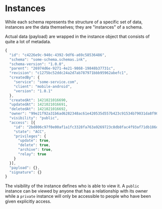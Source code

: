 # Instances

While each schema represents the structure of a specific set of data, instances
are the data themselves; they are "instances" of a schema.

Actual data (payload) are wrapped in the instance object that consists of quite
a lot of metadata.

```javascript
{
  "id": "c4226e9c-940c-4392-9df6-a69c58536486",
  "schema": "some-schema.schemas.ink",
  "schema-version": "1.0.0",
  "parent": "26974d6e-9271-4e21-9868-19848b37731c",
  "revision": "c1275bc52ddc24a2d7ab787971bbb95962abefc1",
  "createdBy": {
    "service": "some-service.com",
    "client": "mobile-android",
    "version": "1.0.1"
  },
  "createdAt": 1421021016690,
  "updatedAt": 1421021016691,
  "deletedAt": 1421021016692,
  "owner": "99e21f92a31b6ad6282348ac61e420535d557b423c91534b79031da8f90a7748",
  "visibility": "public",
  "access": [{
    "id": "2bd806c97f0e00af1a1fc3328fa763a9269723c8db8fac4f93af71db186d6e90",
    "state": "ACC",
    "privileges": {
      "update": true,
      "delete": true,
      "archive": true,
      "relay": true
    }
  }],
  "payload": {},
  "signature": {}
}
```

The visibility of the instance defines who is able to view it. A `public`
instance can be viewed by anyone that has a relationship with its owner while a
`private` instance will only be accessible to people who have been given
explicitly access.
